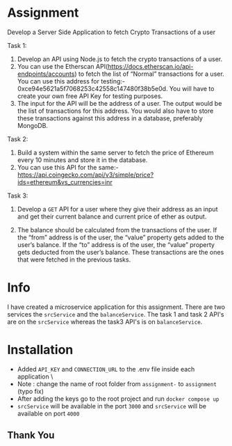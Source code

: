 # Assignment

Develop a Server Side Application to fetch Crypto Transactions of a user

Task 1:
1. Develop an API using Node.js to fetch the crypto transactions of a user.
2. You can use the Etherscan API(https://docs.etherscan.io/api-endpoints/accounts) to
fetch the list of “Normal” transactions for a user. You can use this address for testing:-
0xce94e5621a5f7068253c42558c147480f38b5e0d. You will have to create your own
free API Key for testing purposes.
3. The input for the API will be the address of a user. The output would be the list of
transactions for this address. You would also have to store these transactions against
this address in a database, preferably MongoDB.

Task 2:
1. Build a system within the same server to fetch the price of Ethereum every 10
minutes and store it in the database.
2. You can use this API for the same:-
https://api.coingecko.com/api/v3/simple/price?ids=ethereum&vs_currencies=inr

Task 3:
1. Develop a `GET` API for a user where they give their address as an input and get
their current balance and current price of ether as output.

2. The balance should be calculated from the transactions of the user. If the “from”
address is of the user, the “value” property gets added to the user’s balance. If the
“to” address is of the user, the “value” property gets deducted from the user’s
balance. These transactions are the ones that were fetched in the previous tasks.

# Info 
I have created a microservice application for this assignment. There are two services the `srcService` and the `balanceService`. The task 1 and task 2 API's are on the `srcService` whereas the task3 API's is on `balanceService`.


# Installation 

- Added `API_KEY` and `CONNECTION_URL` to the .env file inside each application \
- Note : change the name of root folder from `assignment-` to `assignment` (typo fix) 
- After adding the keys go to the root project and run `docker compose up`
- `srcService` will be available in the port `3000` and `srcService` will be available on port `4000`

## Thank You

